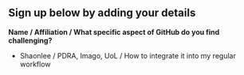 ## Sign up below by adding your details

**Name / Affiliation / What specific aspect of GitHub do you find challenging?**
* Shaonlee  / PDRA, Imago, UoL / How to integrate it into my regular workflow 

